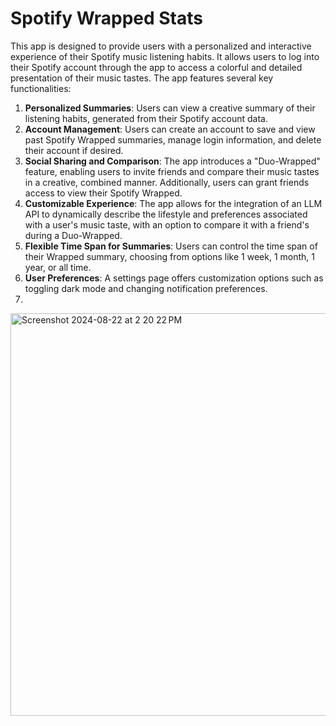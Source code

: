 # Spotify Wrapped Stats
This app is designed to provide users with a personalized and interactive experience of their Spotify music listening habits. It allows users to log into their Spotify account through the app to access a colorful and detailed presentation of their music tastes. The app features several key functionalities:

1. **Personalized Summaries**: Users can view a creative summary of their listening habits, generated from their Spotify account data.
2. **Account Management**: Users can create an account to save and view past Spotify Wrapped summaries, manage login information, and delete their account if desired.
3. **Social Sharing and Comparison**: The app introduces a "Duo-Wrapped" feature, enabling users to invite friends and compare their music tastes in a creative, combined manner. Additionally, users can grant friends access to view their Spotify Wrapped.
4. **Customizable Experience**: The app allows for the integration of an LLM API to dynamically describe the lifestyle and preferences associated with a user's music taste, with an option to compare it with a friend's during a Duo-Wrapped.
5. **Flexible Time Span for Summaries**: Users can control the time span of their Wrapped summary, choosing from options like 1 week, 1 month, 1 year, or all time.
6. **User Preferences**: A settings page offers customization options such as toggling dark mode and changing notification preferences.
7. 
<img width="644" alt="Screenshot 2024-08-22 at 2 20 22 PM" src="https://github.com/user-attachments/assets/dac6831f-2f0c-4178-b824-29b41a9ff58a">
